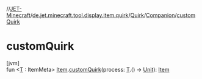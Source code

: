 //[JET-Minecraft](../../../../index.md)/[de.jet.minecraft.tool.display.item.quirk](../../index.md)/[Quirk](../index.md)/[Companion](index.md)/[customQuirk](custom-quirk.md)

# customQuirk

[jvm]\
fun &lt;[T](custom-quirk.md) : ItemMeta&gt; [Item](../../../de.jet.minecraft.tool.display.item/-item/index.md).[customQuirk](custom-quirk.md)(process: [T](custom-quirk.md).() -&gt; [Unit](https://kotlinlang.org/api/latest/jvm/stdlib/kotlin/-unit/index.html)): [Item](../../../de.jet.minecraft.tool.display.item/-item/index.md)
